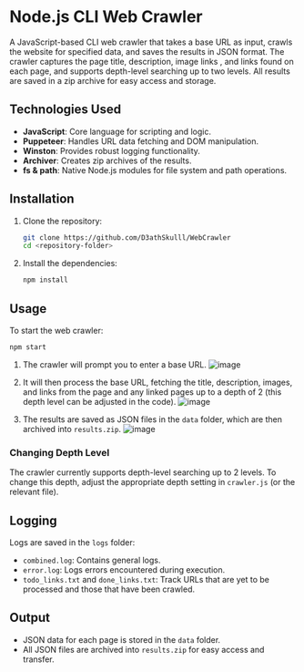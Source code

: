 # Node.js CLI Web Crawler

A JavaScript-based CLI web crawler that takes a base URL as input, crawls the website for specified data, and saves the results in JSON format. The crawler captures the page title, description, image links , and links found on each page, and supports depth-level searching up to two levels. All results are saved in a zip archive for easy access and storage.

## Technologies Used

- **JavaScript**: Core language for scripting and logic.
- **Puppeteer**: Handles URL data fetching and DOM manipulation.
- **Winston**: Provides robust logging functionality.
- **Archiver**: Creates zip archives of the results.
- **fs & path**: Native Node.js modules for file system and path operations.

## Installation

1. Clone the repository:

   ```bash
   git clone https://github.com/D3athSkulll/WebCrawler
   cd <repository-folder>
   ```

2. Install the dependencies:

   ```bash
   npm install
   ```

## Usage

To start the web crawler:

```bash
npm start
```

1. The crawler will prompt you to enter a base URL.
![image](https://github.com/user-attachments/assets/4ae40b55-5313-4590-a93b-10d04c6c47a4)

2. It will then process the base URL, fetching the title, description, images, and links from the page and any linked pages up to a depth of 2 (this depth level can be adjusted in the code).
![image](https://github.com/user-attachments/assets/e7c1f3bf-fb4d-4256-932e-4eaa7c8374be)

3. The results are saved as JSON files in the `data` folder, which are then archived into `results.zip`.
   ![image](https://github.com/user-attachments/assets/8ea063ab-bc56-44c5-a311-2cb8ca2b1aed)


### Changing Depth Level

The crawler currently supports depth-level searching up to 2 levels. To change this depth, adjust the appropriate depth setting in `crawler.js` (or the relevant file).

## Logging

Logs are saved in the `logs` folder:

- `combined.log`: Contains general logs.
- `error.log`: Logs errors encountered during execution.
- `todo_links.txt` and `done_links.txt`: Track URLs that are yet to be processed and those that have been crawled.
## Output


- JSON data for each page is stored in the `data` folder.
- All JSON files are archived into `results.zip` for easy access and transfer.
